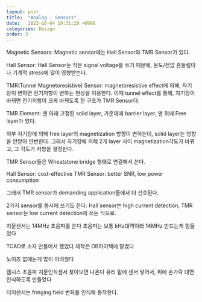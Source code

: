 ```yaml
---
layout: post
title:  "Analog - Sensors"
date:   2023-10-04 19:31:29 +0900
categories: Design
order: 3
---
```


Magnetic Sensors:
Magnetic sensor에는 Hall Sensor와 TMR Sensor가 있다.

Hall Sensor:
Hall Sensor는 작은 signal voltage를 쓰기 때문에, 온도/전압 흔들림이나 기계적 stress에 많이 영향받는다.

TMR(Tunnel Magnetoresistive) Sensor:
magnetoresistive effect에 의해, 자기장이 변하면 전기저항이 변하는 현상을 이용한다.
이때 tunnel effect를 통해, 자기장이 바뀌면 전기저항이 크게 바뀌도록 한 구조가 TMR Sensor다.

TMR Element: 맨 아래 고정된 solid layer, 가운데에 barrier layer, 맨 위에 Free layer가 있다.

외부 자기장에 의해 free layer의 magnetization 방향이 변하는데, solid layer는 영향을 안받아 안변한다.
그래서 자기장에 의해 2개 layer 사이 magnetization각도가 바뀌고, 그 각도가 저항을 결정한다.

TMR Sensor들은 Wheatstone bridge 형태로 연결해서 쓴다.

Hall Sensor: cost-effective
TMR Sensor: better SNR, low power consumption

그래서 TMR sensor가 demanding application들에서 더 선호된다.


2가지 sensor를 동시에 쓰기도 한다.
Hall sensor는 high current detection, TMR sensor는 low current detection에 쓰는 식으로.





지문센서는 14MHz 초음파를 쓴다
초음파는 보통 kHz대역이라 14MHz 만드는게 힘들었다

TCAD로 소자 만들어서 했었다
제작은 DB하이텍에 맡겼다

노이즈 없애는게 많이 어려웠다

캠시스 초음파 지문인식센서 찾아보면 나온다
유리 밑에 센서 넣어서, 위에 손가락 대면 인식하도록 만들었다


터치센서는 fringing field 변화를 인식해 동작한다.